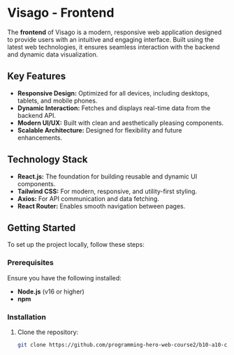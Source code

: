 # Visago - Frontend

The **frontend** of Visago is a modern, responsive web application designed to provide users with an intuitive and engaging interface. Built using the latest web technologies, it ensures seamless interaction with the backend and dynamic data visualization.

## Key Features

- **Responsive Design:** Optimized for all devices, including desktops, tablets, and mobile phones.
- **Dynamic Interaction:** Fetches and displays real-time data from the backend API.
- **Modern UI/UX:** Built with clean and aesthetically pleasing components.
- **Scalable Architecture:** Designed for flexibility and future enhancements.

## Technology Stack

- **React.js:** The foundation for building reusable and dynamic UI components.
- **Tailwind CSS:** For modern, responsive, and utility-first styling.
- **Axios:** For API communication and data fetching.
- **React Router:** Enables smooth navigation between pages.

## Getting Started

To set up the project locally, follow these steps:

### Prerequisites

Ensure you have the following installed:

- **Node.js** (v16 or higher)
- **npm**

### Installation

1. Clone the repository:
   ```bash
   git clone https://github.com/programming-hero-web-course2/b10-a10-client-side-ataurwd.git
